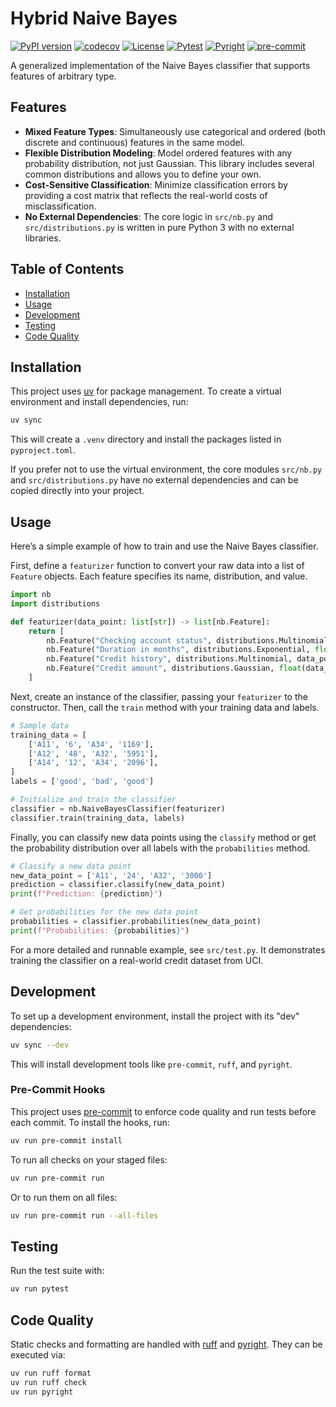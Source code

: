 # Hybrid Naive Bayes

[![PyPI version](https://badge.fury.io/py/hybrid-naive-bayes.svg)](https://badge.fury.io/py/hybrid-naive-bayes)
[![codecov](https://codecov.io/github/ashkonf/hybrid-naive-bayes/graph/badge.svg?token=7Y596J8IYZ)](https://codecov.io/github/ashkonf/hybrid-naive-bayes)
[![License](https://img.shields.io/badge/License-Apache_2.0-blue.svg)](https://opensource.org/licenses/Apache-2.0)
[![Pytest](https://img.shields.io/badge/pytest-✓-brightgreen)](https://docs.pytest.org)
[![Pyright](https://img.shields.io/badge/pyright-✓-green)](https://github.com/microsoft/pyright)
[![pre-commit](https://img.shields.io/badge/pre--commit-enabled-brightgreen?logo=pre-commit)](https://github.com/pre-commit/pre-commit)

A generalized implementation of the Naive Bayes classifier that supports features of arbitrary type.

## Features

- **Mixed Feature Types**: Simultaneously use categorical and ordered (both discrete and continuous) features in the same model.
- **Flexible Distribution Modeling**: Model ordered features with any probability distribution, not just Gaussian. This library includes several common distributions and allows you to define your own.
- **Cost-Sensitive Classification**: Minimize classification errors by providing a cost matrix that reflects the real-world costs of misclassification.
- **No External Dependencies**: The core logic in `src/nb.py` and `src/distributions.py` is written in pure Python 3 with no external libraries.

## Table of Contents

- [Installation](#installation)
- [Usage](#usage)
- [Development](#development)
- [Testing](#testing)
- [Code Quality](#code-quality)

## Installation

This project uses [uv](https://github.com/astral-sh/uv) for package management. To create a virtual environment and install dependencies, run:

```bash
uv sync
```

This will create a `.venv` directory and install the packages listed in `pyproject.toml`.

If you prefer not to use the virtual environment, the core modules `src/nb.py` and `src/distributions.py` have no external dependencies and can be copied directly into your project.

## Usage

Here’s a simple example of how to train and use the Naive Bayes classifier.

First, define a `featurizer` function to convert your raw data into a list of `Feature` objects. Each feature specifies its name, distribution, and value.

```python
import nb
import distributions

def featurizer(data_point: list[str]) -> list[nb.Feature]:
    return [
        nb.Feature("Checking account status", distributions.Multinomial, data_point[0]),
        nb.Feature("Duration in months", distributions.Exponential, float(data_point[1])),
        nb.Feature("Credit history", distributions.Multinomial, data_point[2]),
        nb.Feature("Credit amount", distributions.Gaussian, float(data_point[4])),
    ]
```

Next, create an instance of the classifier, passing your `featurizer` to the constructor. Then, call the `train` method with your training data and labels.

```python
# Sample data
training_data = [
    ['A11', '6', 'A34', '1169'],
    ['A12', '48', 'A32', '5951'],
    ['A14', '12', 'A34', '2096'],
]
labels = ['good', 'bad', 'good']

# Initialize and train the classifier
classifier = nb.NaiveBayesClassifier(featurizer)
classifier.train(training_data, labels)
```

Finally, you can classify new data points using the `classify` method or get the probability distribution over all labels with the `probabilities` method.

```python
# Classify a new data point
new_data_point = ['A11', '24', 'A32', '3000']
prediction = classifier.classify(new_data_point)
print(f"Prediction: {prediction}")

# Get probabilities for the new data point
probabilities = classifier.probabilities(new_data_point)
print(f"Probabilities: {probabilities}")
```

For a more detailed and runnable example, see `src/test.py`. It demonstrates training the classifier on a real-world credit dataset from UCI.

## Development

To set up a development environment, install the project with its "dev" dependencies:

```bash
uv sync --dev
```

This will install development tools like `pre-commit`, `ruff`, and `pyright`.

### Pre-Commit Hooks

This project uses [pre-commit](https://pre-commit.com/) to enforce code quality and run tests before each commit. To install the hooks, run:

```bash
uv run pre-commit install
```

To run all checks on your staged files:

```bash
uv run pre-commit run
```

Or to run them on all files:
```bash
uv run pre-commit run --all-files
```

## Testing

Run the test suite with:

```bash
uv run pytest
```

## Code Quality

Static checks and formatting are handled with [ruff](https://github.com/astral-sh/ruff) and [pyright](https://github.com/microsoft/pyright). They can be executed via:

```bash
uv run ruff format
uv run ruff check
uv run pyright
```
